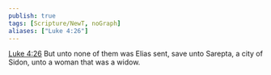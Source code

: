 ```yaml
---
publish: true
tags: [Scripture/NewT, noGraph]
aliases: ["Luke 4:26"]
---
```

[Luke 4:26](https://churchofjesuschrist.org/study/scriptures/nt/luke/4?lang=eng&id=p26#p26) But unto none of them was Elias sent, save unto Sarepta, a city of Sidon, unto a woman that was a widow.
